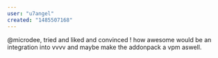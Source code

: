 ```yaml
---
user: "u7angel"
created: "1485507168"
---
```


@microdee, tried and liked and convinced !
how awesome would be an integration into vvvv and maybe make the addonpack a vpm aswell.
